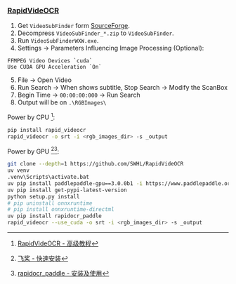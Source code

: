 ### [RapidVideOCR](https://github.com/SWHL/RapidVideOCR)

1. Get `VideoSubFinder` form [SourceForge](https://sourceforge.net/projects/videosubfinder/).
2. Decompress `VideoSubFinder_*.zip` to `VideoSubFinder`.
3. Run `VideoSubFinderWXW.exe`.
4. Settings → Parameters Influencing Image Processing (Optional):
  ```
  FFMPEG Video Devices `cuda`
  Use CUDA GPU Acceleration `On`
  ```
5. File → Open Video
6. Run Search → When shows subtitle, Stop Search → Modify the ScanBox
7. Begin Time → `00:00:00:000` → Run Search
8. Output will be on `.\RGBImages\` 

Power by CPU [^1]:

```sh
pip install rapid_videocr
rapid_videocr -o srt -i <rgb_images_dir> -s _output
```

Power by GPU [^2][^3]:

```sh
git clone --depth=1 https://github.com/SWHL/RapidVideOCR
uv venv
.venv\Scripts\activate.bat
uv pip install paddlepaddle-gpu==3.0.0b1 -i https://www.paddlepaddle.org.cn/packages/stable/cu123/
uv pip install get-pypi-latest-version
python setup.py install
# pip uninstall onnxruntime
# pip install onnxruntime-directml
uv pip install rapidocr_paddle
rapid_videocr --use_cuda -o srt -i <rgb_images_dir> -s _output
```

[^1]: [RapidVideOCR - 高级教程](https://swhl.github.io/RapidVideOCR/docs/tutorial/senior/)
[^2]: [飞桨 - 快速安装](https://www.paddlepaddle.org.cn/install/quick)
[^3]: [rapidocr_paddle - 安装及使用](https://rapidai.github.io/RapidOCRDocs/install_usage/rapidocr_paddle/usage/)